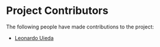 # Project Contributors

The following people have made contributions to the project:

* [Leonardo Uieda](http://www.leouieda.com/)

